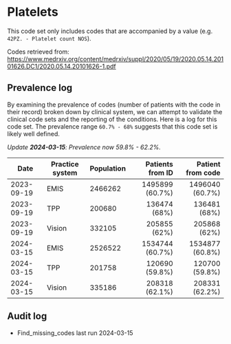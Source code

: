 # Platelets

This code set only includes codes that are accompanied by a value (e.g. `42PZ. - Platelet count NOS`).

Codes retrieved from: https://www.medrxiv.org/content/medrxiv/suppl/2020/05/19/2020.05.14.20101626.DC1/2020.05.14.20101626-1.pdf

## Prevalence log

By examining the prevalence of codes (number of patients with the code in their record) broken down by clinical system, we can attempt to validate the clinical code sets and the reporting of the conditions. Here is a log for this code set. The prevalence range `60.7% - 68%` suggests that this code set is likely well defined.

_Update **2024-03-15**: Prevalence now 59.8% - 62.2%._

| Date       | Practice system | Population | Patients from ID | Patient from code |
| ---------- | --------------- | ---------- | ---------------: | ----------------: |
| 2023-09-19 | EMIS            | 2466262    |  1495899 (60.7%) |   1496040 (60.7%) |
| 2023-09-19 | TPP             | 200680     |     136474 (68%) |      136481 (68%) |
| 2023-09-19 | Vision          | 332105     |     205855 (62%) |      205868 (62%) |
| 2024-03-15 | EMIS            | 2526522    |  1534744 (60.7%) |   1534877 (60.8%) |
| 2024-03-15 | TPP             | 201758     |   120690 (59.8%) |    120700 (59.8%) |
| 2024-03-15 | Vision          | 335186     |   208318 (62.1%) |    208331 (62.2%) |

## Audit log

- Find_missing_codes last run 2024-03-15
